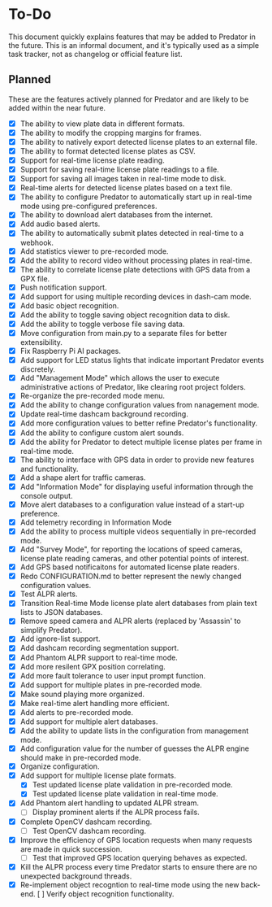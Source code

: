 # To-Do

This document quickly explains features that may be added to Predator in the future. This is an informal document, and it's typically used as a simple task tracker, not as changelog or official feature list.


## Planned

These are the features actively planned for Predator and are likely to be added within the near future.

- [X] The ability to view plate data in different formats.
- [X] The ability to modify the cropping margins for frames.
- [X] The ability to natively export detected license plates to an external file.
- [X] The ability to format detected license plates as CSV.
- [X] Support for real-time license plate reading.
- [X] Support for saving real-time license plate readings to a file.
- [X] Support for saving all images taken in real-time mode to disk.
- [X] Real-time alerts for detected license plates based on a text file.
- [X] The ability to configure Predator to automatically start up in real-time mode using pre-configured preferences.
- [X] The ability to download alert databases from the internet.
- [X] Add audio based alerts.
- [X] The ability to automatically submit plates detected in real-time to a webhook.
- [X] Add statistics viewer to pre-recorded mode.
- [X] Add the ability to record video without processing plates in real-time.
- [X] The ability to correlate license plate detections with GPS data from a GPX file.
- [X] Push notification support.
- [X] Add support for using multiple recording devices in dash-cam mode.
- [X] Add basic object recognition.
- [X] Add the ability to toggle saving object recognition data to disk.
- [X] Add the ability to toggle verbose file saving data.
- [X] Move configuration from main.py to a separate files for better extensibility.
- [X] Fix Raspberry Pi AI packages.
- [X] Add support for LED status lights that indicate important Predator events discretely.
- [X] Add "Management Mode" which allows the user to execute administrative actions of Predator, like clearing root project folders.
- [X] Re-organize the pre-recorded mode menu.
- [X] Add the ability to change configuration values from nanagement mode.
- [X] Update real-time dashcam background recording.
- [X] Add more configuration values to better refine Predator's functionality.
- [X] Add the ability to configure custom alert sounds.
- [X] Add the ability for Predator to detect multiple license plates per frame in real-time mode.
- [X] The ability to interface with GPS data in order to provide new features and functionality.
- [X] Add a shape alert for traffic cameras.
- [X] Add "Information Mode" for displaying useful information through the console output.
- [X] Move alert databases to a configuration value instead of a start-up preference.
- [X] Add telemetry recording in Information Mode
- [X] Add the ability to process multiple videos sequentially in pre-recorded mode.
- [X] Add "Survey Mode", for reporting the locations of speed cameras, license plate reading cameras, and other potential points of interest.
- [X] Add GPS based notificaitons for automated license plate readers.
- [X] Redo CONFIGURATION.md to better represent the newly changed configuration values.
- [X] Test ALPR alerts.
- [X] Transition Real-time Mode license plate alert databases from plain text lists to JSON databases.
- [X] Remove speed camera and ALPR alerts (replaced by 'Assassin' to simplify Predator).
- [X] Add ignore-list support.
- [X] Add dashcam recording segmentation support.
- [X] Add Phantom ALPR support to real-time mode.
- [X] Add more resilent GPX position correlating.
- [X] Add more fault tolerance to user input prompt function.
- [X] Add support for multiple plates in pre-recorded mode.
- [X] Make sound playing more organized.
- [X] Make real-time alert handling more efficient.
- [X] Add alerts to pre-recorded mode.
- [X] Add support for multiple alert databases.
- [X] Add the ability to update lists in the configuration from management mode.
- [X] Add configuration value for the number of guesses the ALPR engine should make in pre-recorded mode.
- [X] Organize configuration.
- [X] Add support for multiple license plate formats.
    - [X] Test updated license plate validation in pre-recorded mode.
    - [X] Test updated license plate validation in real-time mode.
- [X] Add Phantom alert handling to updated ALPR stream.
    - [ ] Display prominent alerts if the ALPR process fails.
- [X] Complete OpenCV dashcam recording.
    - [ ] Test OpenCV dashcam recording.
- [X] Improve the efficiency of GPS location requests when many requests are made in quick succession.
    - [ ] Test that improved GPS location querying behaves as expected.
- [X] Kill the ALPR process every time Predator starts to ensure there are no unexpected background threads.
- [X] Re-implement object recogntion to real-time mode using the new back-end.
    [ ] Verify object recognition functionality.
